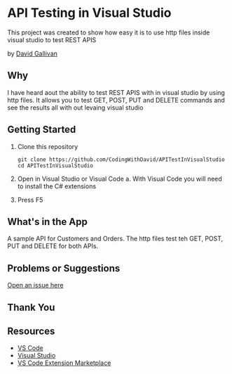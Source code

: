 # API Testing in Visual Studio

This project was created to show how easy it  is to use http files inside visual studio to test REST APIS

by [David Gallivan](http://twitter.com/CodingwithDavid)


## Why

I have heard aout the ability to test REST APIS with in visual studio by using http files.  It allows you to test GET, POST, PUT and DELETE commands and see the results all with out levaing visual studio

## Getting Started

1. Clone this repository

   ```Command Line
   git clone https://github.com/CodingWithDavid/APITestInVisualStudio
   cd APITestInVisualStudio
   ```

1.	Open in Visual Studio or Visual Code
a.	With Visual Code you will need to install the C# extensions
2.	Press F5

## What's in the App

A sample API for Customers and Orders.  The http files test teh GET, POST, PUT and DELETE for both APIs.

## Problems or Suggestions

[Open an issue here](https://github.com/CodingWithDavid/APITestInVisualStudio/issues)

## Thank You


## Resources

- [VS Code](https://code.visualstudio.com)
- [Visual Studio]( https://visualstudio.microsoft.com/)
- [VS Code Extension Marketplace](https://marketplace.visualstudio.com/vscode)

